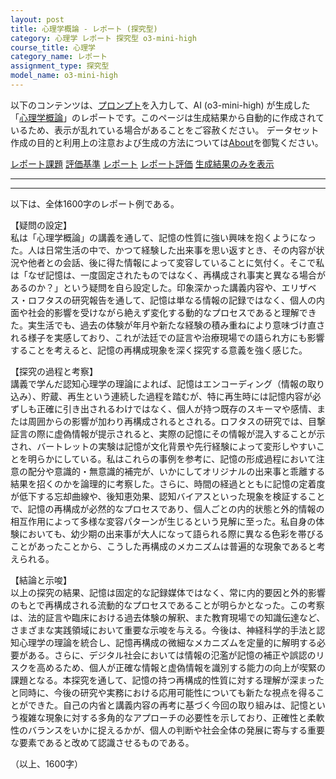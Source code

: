 ```yaml
---
layout: post
title: 心理学概論 - レポート (探究型)
category: 心理学 レポート 探究型 o3-mini-high
course_title: 心理学
category_name: レポート
assignment_type: 探究型
model_name: o3-mini-high
---
```


以下のコンテンツは、[プロンプト](https://github.com/takedatoshiyuki/synthetic_assignments/tree/main/generated/心理学/o3-mini-high/prompt_レポート-探究型.md)を入力して、AI (o3-mini-high) が生成した「[心理学概論](/contents/心理学/)」のレポートです。このページは生成結果から自動的に作成されているため、表示が乱れている場合があることをご容赦ください。
データセット作成の目的と利用上の注意および生成の方法については[About](/About)を御覧ください。

[レポート課題](../レポート課題-探究型)
[評価基準](../評価基準-探究型)
[レポート](../レポート-探究型)
[レポート評価](../レポート評価-探究型)
[生成結果のみを表示](https://github.com/takedatoshiyuki/synthetic_assignments/tree/main/generated/心理学/o3-mini-high/レポート-探究型.md)
  

***
***
  
以下は、全体1600字のレポート例である。

【疑問の設定】  
私は「心理学概論」の講義を通して、記憶の性質に強い興味を抱くようになった。人は日常生活の中で、かつて経験した出来事を思い返すとき、その内容が状況や他者との会話、後に得た情報によって変容していることに気付く。そこで私は「なぜ記憶は、一度固定されたものではなく、再構成され事実と異なる場合があるのか？」という疑問を自ら設定した。印象深かった講義内容や、エリザベス・ロフタスの研究報告を通して、記憶は単なる情報の記録ではなく、個人の内面や社会的影響を受けながら絶えず変化する動的なプロセスであると理解できた。実生活でも、過去の体験が年月や新たな経験の積み重ねにより意味づけ直される様子を実感しており、これが法廷での証言や治療現場での語られ方にも影響することを考えると、記憶の再構成現象を深く探究する意義を強く感じた。

【探究の過程と考察】  
講義で学んだ認知心理学の理論によれば、記憶はエンコーディング（情報の取り込み）、貯蔵、再生という連続した過程を踏むが、特に再生時には記憶内容が必ずしも正確に引き出されるわけではなく、個人が持つ既存のスキーマや感情、または周囲からの影響が加わり再構成されるとされる。ロフタスの研究では、目撃証言の際に虚偽情報が提示されると、実際の記憶にその情報が混入することが示され、バートレットの実験は記憶が文化背景や先行経験によって変形しやすいことを明らかにしている。私はこれらの事例を参考に、記憶の形成過程において注意の配分や意識的・無意識的補完が、いかにしてオリジナルの出来事と乖離する結果を招くのかを論理的に考察した。さらに、時間の経過とともに記憶の定着度が低下する忘却曲線や、後知恵効果、認知バイアスといった現象を検証することで、記憶の再構成が必然的なプロセスであり、個人ごとの内的状態と外的情報の相互作用によって多様な変容パターンが生じるという見解に至った。私自身の体験においても、幼少期の出来事が大人になって語られる際に異なる色彩を帯びることがあったことから、こうした再構成のメカニズムは普遍的な現象であると考えられる。

【結論と示唆】  
以上の探究の結果、記憶は固定的な記録媒体ではなく、常に内的要因と外的影響のもとで再構成される流動的なプロセスであることが明らかとなった。この考察は、法的証言や臨床における過去体験の解釈、また教育現場での知識伝達など、さまざまな実践領域において重要な示唆を与える。今後は、神経科学的手法と認知心理学の理論を統合し、記憶再構成の微細なメカニズムを定量的に解明する必要がある。さらに、デジタル社会においては情報の氾濫が記憶の補正や誤認のリスクを高めるため、個人が正確な情報と虚偽情報を識別する能力の向上が喫緊の課題となる。本探究を通して、記憶の持つ再構成的性質に対する理解が深まったと同時に、今後の研究や実務における応用可能性についても新たな視点を得ることができた。自己の内省と講義内容の再考に基づく今回の取り組みは、記憶という複雑な現象に対する多角的なアプローチの必要性を示しており、正確性と柔軟性のバランスをいかに捉えるかが、個人の判断や社会全体の発展に寄与する重要な要素であると改めて認識させるものである。

（以上、1600字）
